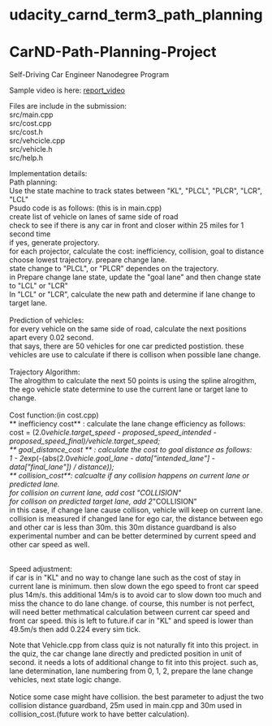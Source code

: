 # udacity_carnd_term3_path_planning

# CarND-Path-Planning-Project
Self-Driving Car Engineer Nanodegree Program

Sample video is here: [report_video](./report_good.mov)

Files are include in the submission:<br/>
  src/main.cpp <br/>
  src/cost.cpp <br/>
  src/cost.h <br/>
  src/vehcicle.cpp <br/>
  src/vehicle.h <br/>
  src/help.h<br/>


Implementation details:<br/>
Path planning:<br/>
    Use the state machine to track states between "KL", "PLCL", "PLCR", "LCR", "LCL"<br/>
    Psudo code is as follows: (this is in main.cpp)<br/>
      create list of vehicle on lanes of same side of road<br/>
      check to see if there is any car in front and closer within 25 miles for 1 second time <br/>
      if yes, generate projectory.<br/>
      for each projector, calculate the cost: inefficiency, collision, goal to distance<br/>
      choose lowest trajectory. prepare change lane.<br/>
      state change to "PLCL", or "PLCR" dependes on the trajectory.<br/>
      in Prepare change lane state, update the "goal lane" and then change state to "LCL" or "LCR"<br/>
      In "LCL" or "LCR", calculate the new path and determine if lane change to target lane.<br/>
<br/>
Prediction of vehicles:<br/>
    for every vehicle on the same side of road, calculate the next positions apart every 0.02 second.<br/>
    that says, there are 50 vehicles for one car predicted postistion. these vehicles are use to calculate if there is collison when possible lane change. <br/>
<br/>
Trajectory Algorithm:<br/>
The alrogithm to calculate the next 50 points is using the spline alrogithm, the ego vehicle state determine to use the current lane or target lane to change.<br/>
<br/>
Cost function:(in cost.cpp)<br/>
    ** inefficiency cost** : calculate the lane change efficiency as follows:<br/>
        cost = (2.0*vehicle.target_speed - proposed_speed_intended - proposed_speed_final)/vehicle.target_speed;<br/>
     ** goal_distance_cost ** : calculate the cost to goal distance as follows:<br/>
         1 - 2*exp(-(abs(2.0*vehicle.goal_lane - data["intended_lane"] - data["final_lane"]) / distance));<br/>
     ** collision_cost**: calcualte if any collision happens on current lane or predicted lane.<br/>
         for collision on current lane, add cost "COLLISION"<br/>
         for collison on predicted target lane, add 2*"COLLISION"<br/>
         in this case, if change lane cause collison, vehicle will keep on current lane.<br/>
         collision is measured if changed lane for ego car, the distance between ego and other car is less than 30m. this 30m distance guardband is also experimental number and can be better determined by current speed and other car speed as well.<br/>

<br/>
Speed adjustment:<br/>
    if car is in "KL" and no way to change lane such as the cost of stay in current lane is minimum. then slow down the ego speed to front car speed plus 14m/s. this additional 14m/s is to avoid car to slow down too much and miss the chance to do lane change. of course, this number is not perfect, will need better methmatical calculation between current car speed and front car speed. this is left to future.if car in "KL" and speed is lower than 49.5m/s then add 0.224 every sim tick.
<br/>

Note that Vehicle.cpp from class quiz is not naturally fit into this project. in the quiz, the car change lane directly and predicted position in unit of second. it needs a lots of additional change to fit into this project. such as, lane determination, lane numbering from 0, 1, 2, prepare the lane change vehicles, next state logic change.<br/>
<br/>
Notice some case might have collision. the best parameter to adjust the two collision distance guardband, 25m used in main.cpp and 30m used in collision_cost.(future work to have better calculation).<br/>

